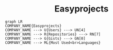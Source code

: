 <h1 align="center">Easyprojects</h1>

```mermaid
graph LR
COMPANY_NAME{Easyprojects}
COMPANY_NAME ---> U{Users} ---> UN[4]
COMPANY_NAME ---> R{Repositories} ---> RN[7]
COMPANY_NAME ---> G{Gists} ---> GN[0]
COMPANY_NAME ---> ML{Most Used<br>Languages}
```
